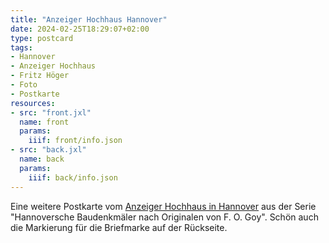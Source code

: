 ```yaml
---
title: "Anzeiger Hochhaus Hannover"
date: 2024-02-25T18:29:07+02:00
type: postcard
tags:
- Hannover
- Anzeiger Hochhaus
- Fritz Höger
- Foto
- Postkarte
resources:
- src: "front.jxl"
  name: front
  params:
    iiif: front/info.json
- src: "back.jxl"
  name: back
  params:
    iiif: back/info.json
---
```


Eine weitere Postkarte vom [Anzeiger Hochhaus in Hannover](https://de.wikipedia.org/wiki/Anzeiger-Hochhaus) aus der Serie "Hannoversche Baudenkmäler nach Originalen von F. O. Goy". Schön auch die Markierung für die Briefmarke auf der Rückseite.

